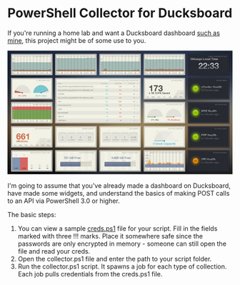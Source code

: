 PowerShell Collector for Ducksboard
==================

If you're running a home lab and want a Ducksboard dashboard [such as mine](https://public.ducksboard.com/ghKNTfxs_C-psVCY9iue/), this project might be of some use to you.

![](https://github.com/WahlNetwork/ducksboard-homelab/blob/screenshots/ducksboard-dashboard.jpg)

I'm going to assume that you've already made a dashboard on Ducksboard, have made some widgets, and understand the basics of making POST calls to an API via PowerShell 3.0 or higher.

The basic steps:

1. You can view a sample [creds.ps1](https://github.com/WahlNetwork/ducksboard-homelab/blob/21abfeab1b2e9e6a3c9c6b0b02b9a248107ddfc8/creds.ps1) file for your script. Fill in the fields marked with three !!! marks. Place it somewhere safe since the passwords are only encrypted in memory - someone can still open the file and read your creds.
2. Open the collector.ps1 file and enter the path to your script folder.
3. Run the collector.ps1 script. It spawns a job for each type of collection. Each job pulls credentials from the creds.ps1 file.
